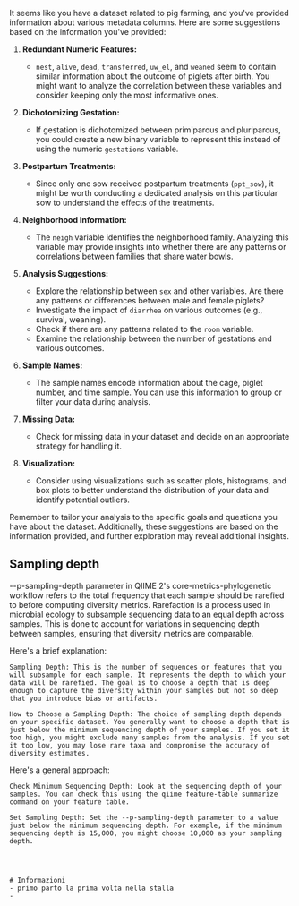 It seems like you have a dataset related to pig farming, and you've provided information about various metadata columns. Here are some suggestions based on the information you've provided:

1. **Redundant Numeric Features:**
   - `nest`, `alive`, `dead`, `transferred`, `uw_el`, and `weaned` seem to contain similar information about the outcome of piglets after birth. You might want to analyze the correlation between these variables and consider keeping only the most informative ones.

2. **Dichotomizing Gestation:**
   - If gestation is dichotomized between primiparous and pluriparous, you could create a new binary variable to represent this instead of using the numeric `gestations` variable.

3. **Postpartum Treatments:**
   - Since only one sow received postpartum treatments (`ppt_sow`), it might be worth conducting a dedicated analysis on this particular sow to understand the effects of the treatments.

4. **Neighborhood Information:**
   - The `neigh` variable identifies the neighborhood family. Analyzing this variable may provide insights into whether there are any patterns or correlations between families that share water bowls.

5. **Analysis Suggestions:**
   - Explore the relationship between `sex` and other variables. Are there any patterns or differences between male and female piglets?
   - Investigate the impact of `diarrhea` on various outcomes (e.g., survival, weaning).
   - Check if there are any patterns related to the `room` variable.
   - Examine the relationship between the number of gestations and various outcomes.

6. **Sample Names:**
   - The sample names encode information about the cage, piglet number, and time sample. You can use this information to group or filter your data during analysis.

7. **Missing Data:**
   - Check for missing data in your dataset and decide on an appropriate strategy for handling it.

8. **Visualization:**
   - Consider using visualizations such as scatter plots, histograms, and box plots to better understand the distribution of your data and identify potential outliers.

Remember to tailor your analysis to the specific goals and questions you have about the dataset. Additionally, these suggestions are based on the information provided, and further exploration may reveal additional insights.


## Sampling depth 

--p-sampling-depth parameter in QIIME 2's core-metrics-phylogenetic workflow refers to the total frequency that each sample should be rarefied to before computing diversity metrics. Rarefaction is a process used in microbial ecology to subsample sequencing data to an equal depth across samples. This is done to account for variations in sequencing depth between samples, ensuring that diversity metrics are comparable.

Here's a brief explanation:

    Sampling Depth: This is the number of sequences or features that you will subsample for each sample. It represents the depth to which your data will be rarefied. The goal is to choose a depth that is deep enough to capture the diversity within your samples but not so deep that you introduce bias or artifacts.

    How to Choose a Sampling Depth: The choice of sampling depth depends on your specific dataset. You generally want to choose a depth that is just below the minimum sequencing depth of your samples. If you set it too high, you might exclude many samples from the analysis. If you set it too low, you may lose rare taxa and compromise the accuracy of diversity estimates.

Here's a general approach:

    Check Minimum Sequencing Depth: Look at the sequencing depth of your samples. You can check this using the qiime feature-table summarize command on your feature table.

    Set Sampling Depth: Set the --p-sampling-depth parameter to a value just below the minimum sequencing depth. For example, if the minimum sequencing depth is 15,000, you might choose 10,000 as your sampling depth.




    # Informazioni
    - primo parto la prima volta nella stalla
    - 